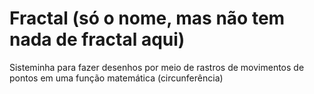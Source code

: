 # Fractal (só o nome, mas não tem nada de fractal aqui) 
Sisteminha para fazer desenhos por meio de rastros de movimentos de pontos em uma função matemática (circunferência)
